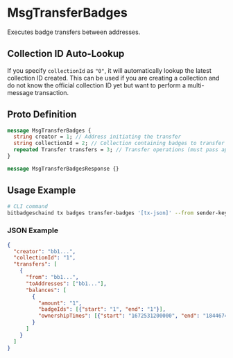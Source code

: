 # MsgTransferBadges

Executes badge transfers between addresses.

## Collection ID Auto-Lookup

If you specify `collectionId` as `"0"`, it will automatically lookup the latest collection ID created. This can be used if you are creating a collection and do not know the official collection ID yet but want to perform a multi-message transaction.

## Proto Definition

```protobuf
message MsgTransferBadges {
  string creator = 1; // Address initiating the transfer
  string collectionId = 2; // Collection containing badges to transfer
  repeated Transfer transfers = 3; // Transfer operations (must pass approvals)
}

message MsgTransferBadgesResponse {}
```

## Usage Example

```bash
# CLI command
bitbadgeschaind tx badges transfer-badges '[tx-json]' --from sender-key
```

### JSON Example
```json
{
  "creator": "bb1...",
  "collectionId": "1",
  "transfers": [
    {
      "from": "bb1...",
      "toAddresses": ["bb1..."],
      "balances": [
        {
          "amount": "1",
          "badgeIds": [{"start": "1", "end": "1"}],
          "ownershipTimes": [{"start": "1672531200000", "end": "18446744073709551615"}]
        }
      ]
    }
  ]
}
```